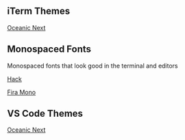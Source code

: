 ## iTerm Themes
[Oceanic Next](https://github.com/mhartington/oceanic-next-iterm)

## Monospaced Fonts
Monospaced fonts that look good in the terminal and editors

[Hack](https://github.com/source-foundry/Hack)

[Fira Mono](https://fonts.google.com/specimen/Fira+Mono)

## VS Code Themes
[Oceanic Next](https://github.com/voronianski/oceanic-next-color-scheme)
